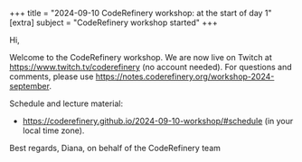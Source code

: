 +++
title = "2024-09-10 CodeRefinery workshop: at the start of day 1"
[extra]
subject = "CodeRefinery workshop started"
+++

Hi,

Welcome to the CodeRefinery workshop. We are now live on Twitch at https://www.twitch.tv/coderefinery (no account needed).
For questions and comments, please use https://notes.coderefinery.org/workshop-2024-september.

Schedule and lecture material:
- https://coderefinery.github.io/2024-09-10-workshop/#schedule (in your local time zone).

Best regards,
Diana, on behalf of the CodeRefinery team
